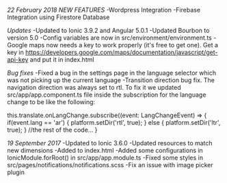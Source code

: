 *22 February 2018*
*NEW FEATURES*
-Wordpress Integration
-Firebase Integration using Firestore Database

*Updates*
-Updated to Ionic 3.9.2 and Angular 5.0.1
-Updated Bourbon to version 5.0
-Config variables are now in src/environment/environment.ts
-Google maps now needs a key to work properly (it's free to get one). Get a key in https://developers.google.com/maps/documentation/javascript/get-api-key and put it in index.html

*Bug fixes*
-Fixed a bug in the settings page in the language selector which was not picking up the current language
-Transition direction bug fix.
  The navigation direction was always set to rtl.
  To fix it we updated src/app/app.component.ts file inside the subscription for the language change to be like the following:

  this.translate.onLangChange.subscribe((event: LangChangeEvent) => {
    if(event.lang == 'ar')
    {
      platform.setDir('rtl', true);
    }
    else
    {
      platform.setDir('ltr', true);
    }
    //the rest of the code...
  }

*19 September 2017*
-Updated to Ionic 3.6.0
-Updated resources to match new dimensions
-Added <script src="build/vendor.js"></script> to index.html
-Added some configurations in IonicModule.forRoot() in src/app/app.module.ts
-Fixed some styles in src/pages/notifications/notifications.scss
-Fix an issue with image picker plugin

